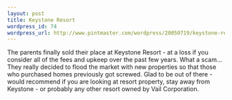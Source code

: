 ```yaml
--- 
layout: post
title: Keystone Resort
wordpress_id: 74
wordpress_url: http://www.pintmaster.com/wordpress/20050719/keystone-resort/
---
```

The parents finally sold their place at Keystone Resort - at a loss if  you consider all of the fees and upkeep over the past few years. What a scam... They really decided to flood the market with new properties so that those who purchased homes previously got screwed. Glad to be out of there - would recommend if you are looking at resort property, stay away from Keystone - or probably any other resort owned by Vail Corporation.
